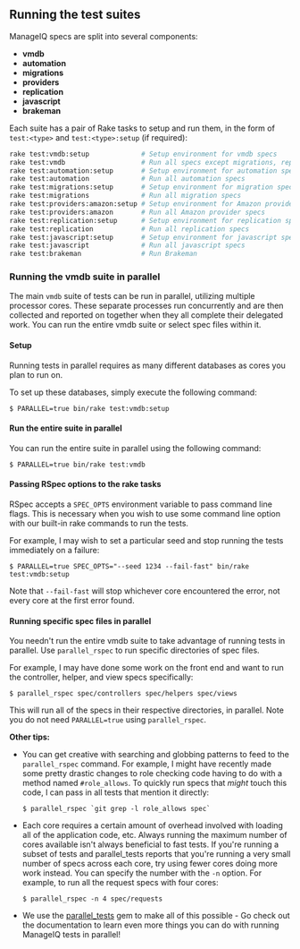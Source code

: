## Running the test suites

ManageIQ specs are split into several components:

* **vmdb**
* **automation**
* **migrations**
* **providers**
* **replication**
* **javascript**
* **brakeman**

Each suite has a pair of Rake tasks to setup and run them, in the form of `test:<type>` and
`test:<type>:setup` (if required):

```bash
rake test:vmdb:setup             # Setup environment for vmdb specs
rake test:vmdb                   # Run all specs except migrations, replication, and automation
rake test:automation:setup       # Setup environment for automation specs
rake test:automation             # Run all automation specs
rake test:migrations:setup       # Setup environment for migration specs
rake test:migrations             # Run all migration specs
rake test:providers:amazon:setup # Setup environment for Amazon provider specs
rake test:providers:amazon       # Run all Amazon provider specs
rake test:replication:setup      # Setup environment for replication specs
rake test:replication            # Run all replication specs
rake test:javascript:setup       # Setup environment for javascript specs
rake test:javascript             # Run all javascript specs
rake test:brakeman               # Run Brakeman
```

### Running the vmdb suite in parallel

The main `vmdb` suite of tests can be run in parallel, utilizing multiple
processor cores. These separate processes run concurrently and are then
collected and reported on together when they all complete their delegated work.
You can run the entire vmdb suite or select spec files within it.

#### Setup

Running tests in parallel requires as many different databases as cores you plan to run on.

To set up these databases, simply execute the following command:

```
$ PARALLEL=true bin/rake test:vmdb:setup
```

#### Run the entire suite in parallel

You can run the entire suite in parallel using the following command:

```
$ PARALLEL=true bin/rake test:vmdb
```

#### Passing RSpec options to the rake tasks

RSpec accepts a `SPEC_OPTS` environment variable to pass command line flags.
This is necessary when you wish to use some command line option with our
built-in rake commands to run the tests.

For example, I may wish to set a particular seed and stop running the tests
immediately on a failure:

```
$ PARALLEL=true SPEC_OPTS="--seed 1234 --fail-fast" bin/rake test:vmdb:setup
```

Note that `--fail-fast` will stop whichever core encountered the error, not
every core at the first error found.

#### Running specific spec files in parallel

You needn't run the entire vmdb suite to take advantage of running tests in
parallel. Use `parallel_rspec` to run specific directories of spec files.

For example, I may have done some work on the front end and want to run the
controller, helper, and view specs specifically:

```
$ parallel_rspec spec/controllers spec/helpers spec/views
```

This will run all of the specs in their respective directories, in parallel.
Note you do not need `PARALLEL=true` using `parallel_rspec`.

**Other tips:**

* You can get creative with searching and globbing patterns to feed to the
  `parallel_rspec` command. For example, I might have recently made some pretty
  drastic changes to role checking code having to do with a method named
  `#role_allows`. To quickly run specs that *might* touch this code, I can pass
  in all tests that mention it directly:

  ```
  $ parallel_rspec `git grep -l role_allows spec`
  ```

* Each core requires a certain amount of overhead involved with loading all of
  the application code, etc. Always running the maximum number of cores
  available isn't always beneficial to fast tests. If you're running a subset
  of tests and parallel_tests reports that you're running a very small number
  of specs across each core, try using fewer cores doing more work instead. You
  can specify the number with the `-n` option.  For example, to run all the
  request specs with four cores:

  ```
  $ parallel_rspec -n 4 spec/requests
  ```

* We use the [parallel_tests](https://github.com/grosser/parallel_tests) gem to
  make all of this possible - Go check out the documentation to learn even more
  things you can do with running ManageIQ tests in parallel!

